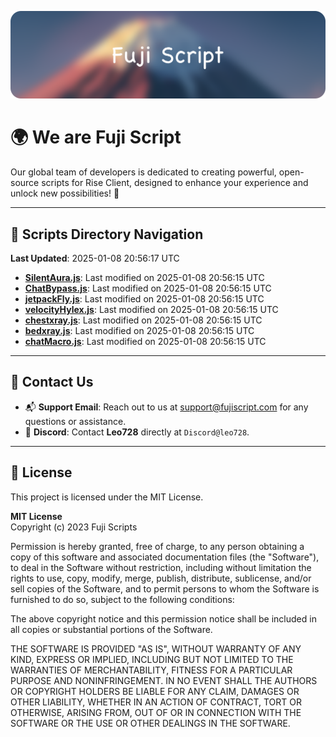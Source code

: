 ![Banner](.github/b.webp)

# 🌍 **We are Fuji Script**

Our global team of developers is dedicated to creating powerful, open-source scripts for Rise Client, designed to enhance your experience and unlock new possibilities! 🌟

---
<!-- SCRIPTS_NAVIGATION_START -->
## 📂 **Scripts Directory Navigation**

**Last Updated**: 2025-01-08 20:56:17 UTC

- **[SilentAura.js](scripts/SilentAura.js)**: Last modified on 2025-01-08 20:56:15 UTC
- **[ChatBypass.js](scripts/ChatBypass.js)**: Last modified on 2025-01-08 20:56:15 UTC
- **[jetpackFly.js](scripts/jetpackFly.js)**: Last modified on 2025-01-08 20:56:15 UTC
- **[velocityHylex.js](scripts/velocityHylex.js)**: Last modified on 2025-01-08 20:56:15 UTC
- **[chestxray.js](scripts/chestxray.js)**: Last modified on 2025-01-08 20:56:15 UTC
- **[bedxray.js](scripts/bedxray.js)**: Last modified on 2025-01-08 20:56:15 UTC
- **[chatMacro.js](scripts/chatMacro.js)**: Last modified on 2025-01-08 20:56:15 UTC

<!-- SCRIPTS_NAVIGATION_END -->

---

## 💬 **Contact Us**  
- 📬 **Support Email**: Reach out to us at [support@fujiscript.com](mailto:support@fujiscript.com) for any questions or assistance.  
- 💬 **Discord**: Contact **Leo728** directly at `Discord@leo728`.

---

## 📜 **License**

This project is licensed under the MIT License.  

**MIT License**  
Copyright (c) 2023 Fuji Scripts  

Permission is hereby granted, free of charge, to any person obtaining a copy of this software and associated documentation files (the "Software"), to deal in the Software without restriction, including without limitation the rights to use, copy, modify, merge, publish, distribute, sublicense, and/or sell copies of the Software, and to permit persons to whom the Software is furnished to do so, subject to the following conditions:  

The above copyright notice and this permission notice shall be included in all copies or substantial portions of the Software.  

THE SOFTWARE IS PROVIDED "AS IS", WITHOUT WARRANTY OF ANY KIND, EXPRESS OR IMPLIED, INCLUDING BUT NOT LIMITED TO THE WARRANTIES OF MERCHANTABILITY, FITNESS FOR A PARTICULAR PURPOSE AND NONINFRINGEMENT. IN NO EVENT SHALL THE AUTHORS OR COPYRIGHT HOLDERS BE LIABLE FOR ANY CLAIM, DAMAGES OR OTHER LIABILITY, WHETHER IN AN ACTION OF CONTRACT, TORT OR OTHERWISE, ARISING FROM, OUT OF OR IN CONNECTION WITH THE SOFTWARE OR THE USE OR OTHER DEALINGS IN THE SOFTWARE.  
